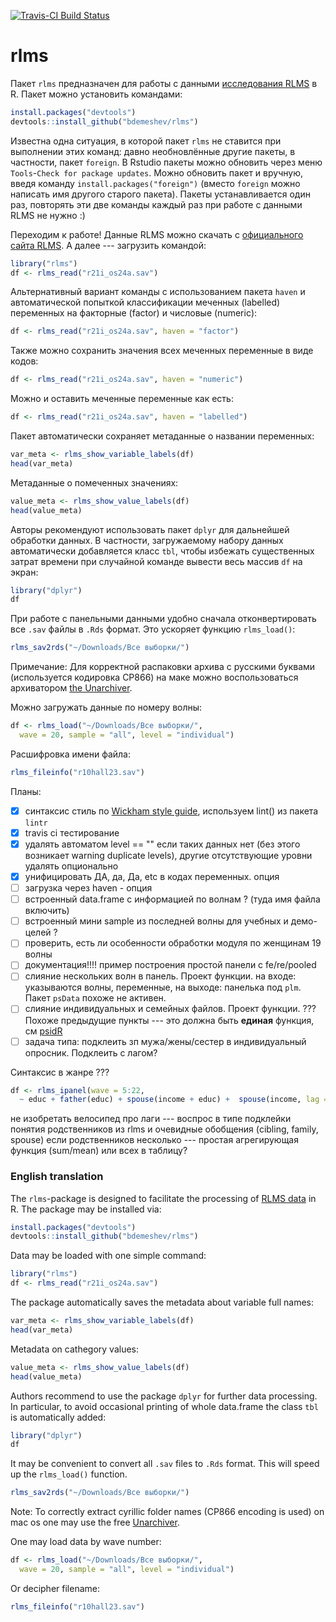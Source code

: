 [![Travis-CI Build Status](https://travis-ci.org/bdemeshev/rlms.svg?branch=master)](https://travis-ci.org/bdemeshev/rlms)

rlms
====

Пакет `rlms` предназначен для работы с данными  [исследования RLMS](http://www.hse.ru/rlms/) в R. Пакет можно установить командами:
```r
install.packages("devtools")
devtools::install_github("bdemeshev/rlms")
```
Известна одна ситуация, в которой пакет `rlms` не ставится при выполнении этих команд: давно необновлённые другие пакеты, в частности, пакет `foreign`. В Rstudio пакеты можно обновить через меню `Tools`-`Check for package updates`. Можно обновить пакет и вручную, введя команду `install.packages("foreign")` (вместо `foreign` можно написать имя другого старого пакета). Пакеты устанавливается один раз, повторять эти две команды каждый раз при работе с данными RLMS не нужно :)


Переходим к работе! Данные RLMS можно скачать с [официального сайта RLMS](http://www.hse.ru/rlms/spss). А далее --- загрузить командой:
```r
library("rlms")
df <- rlms_read("r21i_os24a.sav")
```

Альтернативный вариант команды с использованием пакета `haven` и автоматической попыткой классификации меченных (labelled) переменных на факторные (factor) и числовые (numeric):
```r
df <- rlms_read("r21i_os24a.sav", haven = "factor")
```

Также можно сохранить значения всех меченных переменные в виде кодов:
```r
df <- rlms_read("r21i_os24a.sav", haven = "numeric")
```

Можно и оставить меченные переменные как есть:
```r
df <- rlms_read("r21i_os24a.sav", haven = "labelled")
```


Пакет автоматически сохраняет метаданные о названии переменных:
```r
var_meta <- rlms_show_variable_labels(df)
head(var_meta)
```

Метаданные о помеченных значениях:
```r
value_meta <- rlms_show_value_labels(df)
head(value_meta)
```

Авторы рекомендуют использовать пакет `dplyr` для дальнейшей обработки данных. 
В частности, загружаемому набору данных автоматически добавляется класс `tbl`, чтобы избежать существенных затрат времени при случайной команде вывести весь массив `df` на экран:

```r
library("dplyr")
df
```

При работе с панельными данными удобно сначала отконвертировать все `.sav` файлы в `.Rds` формат. Это ускоряет функцию `rlms_load()`:

```r
rlms_sav2rds("~/Downloads/Все выборки/")
```

Примечание: Для корректной распаковки архива с русскими буквами (используется кодировка CP866) на маке можно воспользоваться архиватором [the Unarchiver](http://unarchiver.c3.cx/).


Можно загружать данные по номеру волны: 

```r
df <- rlms_load("~/Downloads/Все выборки/", 
  wave = 20, sample = "all", level = "individual")
```

Расшифровка имени файла:
```r
rlms_fileinfo("r10hall23.sav")
```



Планы:

- [x] синтаксис стиль по [Wickham style guide](http://adv-r.had.co.nz/Style.html), используем  lint() из пакета `lintr`
- [x] travis ci тестирование
- [x] удалять автоматом level == "" если таких данных нет (без этого возникает warning duplicate levels), другие отсутствующие уровни удалять опционально
- [x] унифицировать ДА, да, Да, etc в кодах переменных. опция
- [ ] загрузка через haven - опция
- [ ] встроенный data.frame с информацией по волнам ? (туда имя файла включить)
- [ ] встроенный мини sample из последней волны для учебных и демо-целей ?
- [ ] проверить, есть ли особенности обработки модуля по женщинам 19 волны
- [ ] документация!!!! пример построения простой панели с fe/re/pooled
- [ ] слияние нескольких волн в панель. Проект функции. на входе: указываются волны, переменные, на выходе: панелька под `plm`. Пакет `psData` похоже не активен. 
- [ ] слияние индивидуальных и семейных файлов. Проект функции. ??? Похоже предыдущие пункты --- это должна быть __единая__ функция, см [psidR](https://github.com/floswald/psidR/)
- [ ] задача типа: подклеить зп мужа/жены/сестер в индивидуальный опросник. Подклеить с лагом?

Синтаксис в жанре ???
```r
df <- rlms_ipanel(wave = 5:22,
  ~ educ + father(educ) + spouse(income + educ) +  spouse(income, lag = 1))
```
не изобретать велосипед про лаги --- воспрос в типе подклейки
понятия родственников из rlms и очевидные обобщения (cibling, family, spouse)
если родственников несколько --- простая агрегирующая функция (sum/mean) или всех в таблицу?



### English translation

The `rlms`-package is designed to facilitate the processing of [RLMS data](http://www.hse.ru/rlms/) in  R. The package may be installed via:
```r
install.packages("devtools")
devtools::install_github("bdemeshev/rlms")
```

Data may be loaded with one simple command:
```r
library("rlms")
df <- rlms_read("r21i_os24a.sav")
```

The package automatically saves the metadata about variable full names:
```r
var_meta <- rlms_show_variable_labels(df)
head(var_meta)
```

Metadata on cathegory values:
```r
value_meta <- rlms_show_value_labels(df)
head(value_meta)
```

Authors recommend to use the package `dplyr` for further data processing. 
In particular, to avoid occasional printing of whole data.frame the class `tbl` is 
automatically added:

```r
library("dplyr")
df
```

It may be convenient to convert all `.sav` files to `.Rds` format. This will speed up the  `rlms_load()` function.

```r
rlms_sav2rds("~/Downloads/Все выборки/")
```

Note: To correctly extract cyrillic folder names (CP866 encoding is used) on mac os one may use the free [Unarchiver](http://unarchiver.c3.cx/).


One may load data by wave number: 
```r
df <- rlms_load("~/Downloads/Все выборки/", 
  wave = 20, sample = "all", level = "individual")
```

Or decipher filename:
```r
rlms_fileinfo("r10hall23.sav")
```


